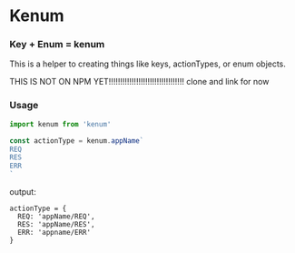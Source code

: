 # Kenum 

### Key + Enum = kenum

This is a helper to creating things like keys, actionTypes, or enum objects. 


THIS IS NOT ON NPM YET!!!!!!!!!!!!!!!!!!!!!!!!!!!!!!!!!
clone and link for now


### Usage

```javascript
import kenum from 'kenum'

const actionType = kenum.appName`
REQ
RES
ERR
`
```

output:
```
actionType = {
  REQ: 'appName/REQ',
  RES: 'appName/RES',
  ERR: 'appname/ERR'
}
```

